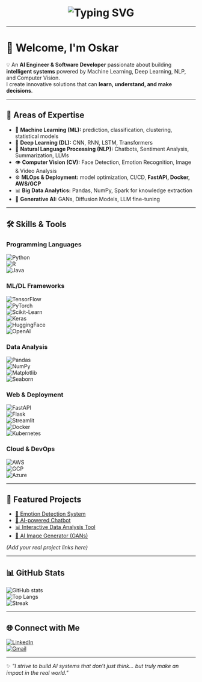 <!-- Typing effect -->
<h1 align="center">
  <img src="https://readme-typing-svg.demolab.com?font=Fira+Code&size=28&pause=1000&color=36BCF7&center=true&vCenter=true&width=650&lines=AI+Engineer+%7C+ML+%26+DL+Specialist;NLP+%26+Computer+Vision+Developer;Data+Scientist+%7C+MLOps+Enthusiast;Open+Source+Contributor+%7C+Problem+Solver" alt="Typing SVG" />
</h1>

---

# 👋 Welcome, I'm Oskar  

💡 An **AI Engineer & Software Developer** passionate about building **intelligent systems** powered by Machine Learning, Deep Learning, NLP, and Computer Vision.  
I create innovative solutions that can **learn, understand, and make decisions**.  

---

## 🧠 Areas of Expertise  

- 🤖 **Machine Learning (ML):** prediction, classification, clustering, statistical models  
- 🧠 **Deep Learning (DL):** CNN, RNN, LSTM, Transformers  
- 📝 **Natural Language Processing (NLP):** Chatbots, Sentiment Analysis, Summarization, LLMs  
- 👁️ **Computer Vision (CV):** Face Detection, Emotion Recognition, Image & Video Analysis  
- ⚙️ **MLOps & Deployment:** model optimization, CI/CD, **FastAPI, Docker, AWS/GCP**  
- 📊 **Big Data Analytics:** Pandas, NumPy, Spark for knowledge extraction  
- 🎯 **Generative AI:** GANs, Diffusion Models, LLM fine-tuning  

---

## 🛠️ Skills & Tools  

### Programming Languages  
![Python](https://img.shields.io/badge/Python-3776AB?style=for-the-badge&logo=python&logoColor=white)  
![R](https://img.shields.io/badge/R-276DC3?style=for-the-badge&logo=r&logoColor=white)  
![Java](https://img.shields.io/badge/Java-007396?style=for-the-badge&logo=java&logoColor=white)  

### ML/DL Frameworks  
![TensorFlow](https://img.shields.io/badge/TensorFlow-FF6F00?style=for-the-badge&logo=tensorflow&logoColor=white)  
![PyTorch](https://img.shields.io/badge/PyTorch-EE4C2C?style=for-the-badge&logo=pytorch&logoColor=white)  
![Scikit-Learn](https://img.shields.io/badge/Scikit--Learn-F7931E?style=for-the-badge&logo=scikit-learn&logoColor=white)  
![Keras](https://img.shields.io/badge/Keras-D00000?style=for-the-badge&logo=keras&logoColor=white)  
![HuggingFace](https://img.shields.io/badge/HuggingFace-FFCA28?style=for-the-badge&logo=huggingface&logoColor=black)  
![OpenAI](https://img.shields.io/badge/OpenAI-412991?style=for-the-badge&logo=openai&logoColor=white)  

### Data Analysis  
![Pandas](https://img.shields.io/badge/Pandas-150458?style=for-the-badge&logo=pandas&logoColor=white)  
![NumPy](https://img.shields.io/badge/Numpy-013243?style=for-the-badge&logo=numpy&logoColor=white)  
![Matplotlib](https://img.shields.io/badge/Matplotlib-00457C?style=for-the-badge&logo=plotly&logoColor=white)  
![Seaborn](https://img.shields.io/badge/Seaborn-0099CC?style=for-the-badge&logoColor=white)  

### Web & Deployment  
![FastAPI](https://img.shields.io/badge/FastAPI-009688?style=for-the-badge&logo=fastapi&logoColor=white)  
![Flask](https://img.shields.io/badge/Flask-000000?style=for-the-badge&logo=flask&logoColor=white)  
![Streamlit](https://img.shields.io/badge/Streamlit-FF4B4B?style=for-the-badge&logo=streamlit&logoColor=white)  
![Docker](https://img.shields.io/badge/Docker-2496ED?style=for-the-badge&logo=docker&logoColor=white)  
![Kubernetes](https://img.shields.io/badge/Kubernetes-326CE5?style=for-the-badge&logo=kubernetes&logoColor=white)  

### Cloud & DevOps  
![AWS](https://img.shields.io/badge/AWS-FF9900?style=for-the-badge&logo=amazonaws&logoColor=white)  
![GCP](https://img.shields.io/badge/GCP-4285F4?style=for-the-badge&logo=googlecloud&logoColor=white)  
![Azure](https://img.shields.io/badge/Azure-0089D6?style=for-the-badge&logo=microsoft-azure&logoColor=white)  

---

## 🚀 Featured Projects  

- [🧠 Emotion Detection System](https://github.com/oskar-77/Emotion-Detection)  
- [🤖 AI-powered Chatbot](https://github.com/oskar-77/AI-Chatbot)  
- [📊 Interactive Data Analysis Tool](https://github.com/oskar-77/Data-Analysis-Tool)  
- [🎨 AI Image Generator (GANs)](https://github.com/oskar-77/AI-Image-Generator)  

*(Add your real project links here)*  

---

## 📊 GitHub Stats  

![GitHub stats](https://github-readme-stats.vercel.app/api?username=oskar-77&show_icons=true&theme=radical)  
![Top Langs](https://github-readme-stats.vercel.app/api/top-langs/?username=oskar-77&layout=compact&theme=radical)  
![Streak](https://streak-stats.demolab.com?user=oskar-77&theme=radical&border_radius=5)  

---

## 🌐 Connect with Me  

[![LinkedIn](https://img.shields.io/badge/LinkedIn-Abdulrazzaq%20Al%20Surabi-0077B5?style=for-the-badge&logo=linkedin&logoColor=white)](https://www.linkedin.com/in/abdulrazzaq-al-surabi-783579304)  
[![Gmail](https://img.shields.io/badge/Email-oskar1python@gmail.com-D14836?style=for-the-badge&logo=gmail&logoColor=white)](mailto:oskar1python@gmail.com)  

---

✨ *"I strive to build AI systems that don’t just think… but truly make an impact in the real world."*
